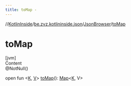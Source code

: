 ```yaml
---
title: toMap -
---
```

//[KotlinInside](../../index.md)/[be.zvz.kotlininside.json](../index.md)/[JsonBrowser](index.md)/[toMap](to-map.md)



# toMap  
[jvm]  
Content  
@NotNull()  
  
open fun <[K](to-map.md), [V](to-map.md)> [toMap](to-map.md)(): [Map](https://docs.oracle.com/javase/7/docs/api/java/util/Map.html)<[K](to-map.md), V>  



